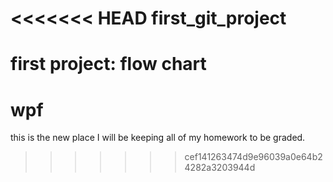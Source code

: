 <<<<<<< HEAD
first_git_project
=================

first project: flow chart
=======
wpf
===

this is the new place I will be keeping all of my homework to be graded.
>>>>>>> cef141263474d9e96039a0e64b24282a3203944d
